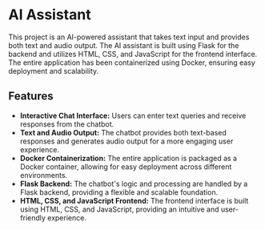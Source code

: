 # AI Assistant

This project is an AI-powered assistant that takes text input and provides both text and audio output. The AI assistant is built using Flask for the backend and utilizes HTML, CSS, and JavaScript for the frontend interface. The entire application has been containerized using Docker, ensuring easy deployment and scalability.

## Features
- **Interactive Chat Interface:** Users can enter text queries and receive responses from the chatbot.
- **Text and Audio Output:** The chatbot provides both text-based responses and generates audio output for a more engaging user experience.
- **Docker Containerization:** The entire application is packaged as a Docker container, allowing for easy deployment across different environments.
- **Flask Backend:** The chatbot's logic and processing are handled by a Flask backend, providing a flexible and scalable foundation.
- **HTML, CSS, and JavaScript Frontend:** The frontend interface is built using HTML, CSS, and JavaScript, providing an intuitive and user-friendly experience.
